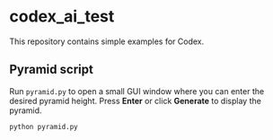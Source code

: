 # codex_ai_test

This repository contains simple examples for Codex.

## Pyramid script

Run `pyramid.py` to open a small GUI window where you can enter the desired
pyramid height. Press **Enter** or click **Generate** to display the pyramid.

```bash
python pyramid.py
```

